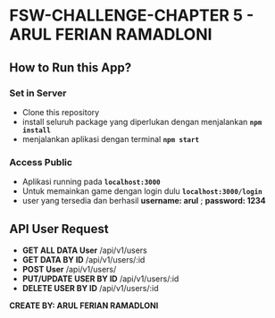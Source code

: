 # FSW-CHALLENGE-CHAPTER 5 - ARUL FERIAN RAMADLONI

## How to Run this App?
### Set in Server
- Clone this repository
- install seluruh package yang diperlukan dengan menjalankan
**`npm install`**
- menjalankan aplikasi dengan terminal
**`npm start`**

### Access Public
- Aplikasi running pada
**`localhost:3000`**
- Untuk memainkan game dengan login dulu
**`localhost:3000/login`**
- user yang tersedia dan berhasil
**username: arul** ; 
**password: 1234**

## API User Request
- **GET ALL DATA User**
/api/v1/users
- **GET DATA BY ID**
/api/v1/users/:id
- **POST User**
/api/v1/users/
- **PUT/UPDATE USER BY ID**
/api/v1/users/:id
- **DELETE USER BY ID**
/api/v1/users/:id

**CREATE BY: ARUL FERIAN RAMADLONI**
